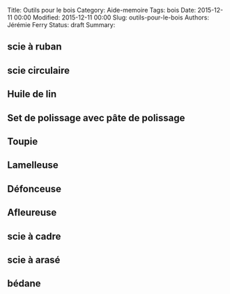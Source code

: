 Title: Outils pour le bois
Category: Aide-memoire
Tags: bois
Date: 2015-12-11 00:00
Modified: 2015-12-11 00:00
Slug: outils-pour-le-bois
Authors: Jérémie Ferry
Status: draft
Summary:

## scie à ruban

##  scie circulaire

## Huile de lin

## Set de polissage avec pâte de polissage

## Toupie

## Lamelleuse

## Défonceuse

## Afleureuse

## scie à cadre

## scie à arasé

## bédane



